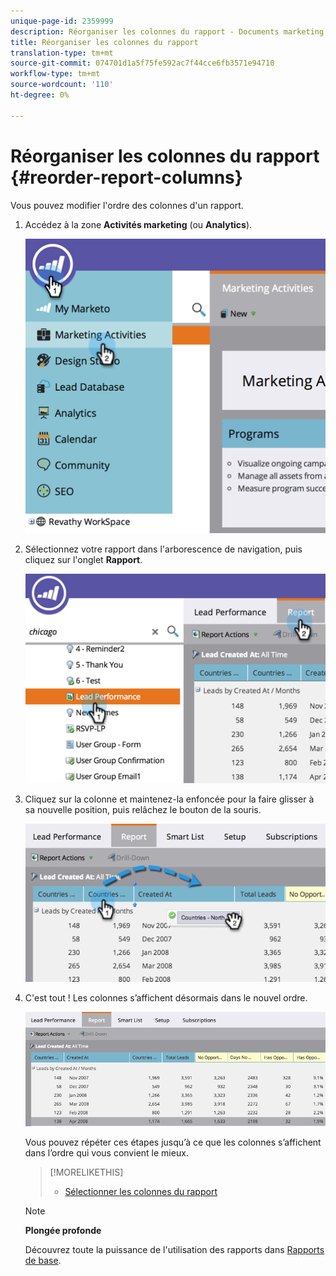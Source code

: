```yaml
---
unique-page-id: 2359999
description: Réorganiser les colonnes du rapport - Documents marketing - Documentation du produit
title: Réorganiser les colonnes du rapport
translation-type: tm+mt
source-git-commit: 074701d1a5f75fe592ac7f44cce6fb3571e94710
workflow-type: tm+mt
source-wordcount: '110'
ht-degree: 0%

---
```



# Réorganiser les colonnes du rapport {#reorder-report-columns}

Vous pouvez modifier l&#39;ordre des colonnes d&#39;un rapport.

1. Accédez à la zone **Activités marketing** (ou **Analytics**).

   ![](assets/image2014-9-16-10-3a50-3a27.png)

1. Sélectionnez votre rapport dans l&#39;arborescence de navigation, puis cliquez sur l&#39;onglet **Rapport**.

   ![](assets/image2014-9-16-10-3a50-3a31.png)

1. Cliquez sur la colonne et maintenez-la enfoncée pour la faire glisser à sa nouvelle position, puis relâchez le bouton de la souris.

   ![](assets/image2014-9-16-10-3a50-3a34.png)

1. C&#39;est tout ! Les colonnes s’affichent désormais dans le nouvel ordre.

   ![](assets/image2014-9-16-10-3a50-3a37.png)

   Vous pouvez répéter ces étapes jusqu’à ce que les colonnes s’affichent dans l’ordre qui vous convient le mieux.

   >[!MORELIKETHIS]
   >
   >
   >    
   >    
   >    * [Sélectionner les colonnes du rapport](select-report-columns.md)


   >[!NOTE]
   >
   >**Plongée profonde**
   >
   >
   >Découvrez toute la puissance de l&#39;utilisation des rapports dans [Rapports de base](http://docs.marketo.com/display/docs/basic+reporting).

